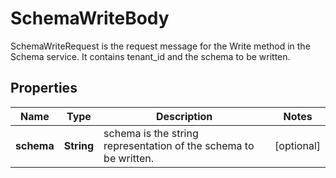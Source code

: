 

# SchemaWriteBody

SchemaWriteRequest is the request message for the Write method in the Schema service. It contains tenant_id and the schema to be written.

## Properties

| Name | Type | Description | Notes |
|------------ | ------------- | ------------- | -------------|
|**schema** | **String** | schema is the string representation of the schema to be written. |  [optional] |



